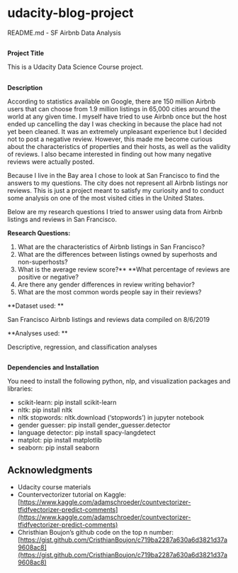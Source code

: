 # udacity-blog-project

README.md - SF Airbnb Data Analysis


## 
**Project Title**

This is a Udacity Data Science Course project. 


## 
**Description**

According to statistics available on Google, there are 150 million Airbnb users that can choose from 1.9 million listings in 65,000 cities around the world at any given time. I myself have tried to use Airbnb once but the host ended up cancelling the day I was checking in because the place had not yet been cleaned. It was an extremely unpleasant experience but I decided not to post a negative review. However, this made me become curious about the characteristics of properties and their hosts, as well as the validity of reviews. I also became interested in finding out how many negative reviews were actually posted.

Because I live in the Bay area I chose to look at San Francisco to find the answers to my questions. The city does not represent all Airbnb listings nor reviews. This is just a project meant to satisfy my curiosity and to conduct some analysis on one of the most visited cities in the United States.

 

Below are my research questions I tried to answer using data from Airbnb listings and reviews in San Francisco.

**Research Questions:**



1. What are the characteristics of Airbnb listings in San Francisco?
2. What are the differences between listings owned by superhosts and non-superhosts?
3. What is the average review score?** **What percentage of reviews are positive or negative?
4. Are there any gender differences in review writing behavior?
5. What are the most common words people say in their reviews?

**Dataset used: **

San Francisco Airbnb listings and reviews data compiled on 8/6/2019

**Analyses used: **

Descriptive, regression, and classification analyses


## 
**Dependencies and Installation**

You need to install the following python, nlp, and visualization packages and libraries:



*   scikit-learn: pip install scikit-learn
*   nltk: pip install nltk 
*   nltk stopwords: nltk.download (‘stopwords’) in jupyter notebook
*   gender guesser: pip install gender_guesser.detector
*   language detector: pip install spacy-langdetect
*   matplot: pip install matplotlib
*   seaborn: pip install seaborn


## **Acknowledgments**



*   Udacity course materials
*   Countervectorizer tutorial on Kaggle: [https://www.kaggle.com/adamschroeder/countvectorizer-tfidfvectorizer-predict-comments](https://www.kaggle.com/adamschroeder/countvectorizer-tfidfvectorizer-predict-comments)
*   Christhian Boujon’s github code on the top n number: [https://gist.github.com/CristhianBoujon/c719ba2287a630a6d3821d37a9608ac8](https://gist.github.com/CristhianBoujon/c719ba2287a630a6d3821d37a9608ac8)

<!-- Docs to Markdown version 1.0β17 -->

